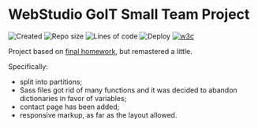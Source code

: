 # WebStudio GoIT Small Team Project

![Created](https://img.shields.io/date/1625697644.svg?style=flat-square&logo=github)
![Repo size](https://img.shields.io/github/repo-size/Searge/webstudio-team?style=flat-square)
![Lines of code](https://img.shields.io/tokei/lines/github/searge/webstudio-team?style=flat-square&color=orange)
![Deploy](https://github.com/Searge/webstudio-team/workflows/Build-n-deploy-2-gh-pages/badge.svg?branch=main)
<a href="https://validator.w3.org/nu/?doc=https%3A%2F%2Fsearge.github.io%2Fwebstudio-team%2F">
![w3c](https://img.shields.io/w3c-validation/default?targetUrl=https%3A%2F%2Fsearge.github.io%2Fwebstudio-team%2F&style=flat-square)
</a>


Project based on [final homework](https://github.com/Searge/goit-markup-hw-08), but remastered a little.

Specifically:

- split into partitions;
- Sass files got rid of many functions and it was decided to abandon dictionaries in favor of
  variables;
- contact page has been added;
- responsive markup, as far as the layout allowed.
